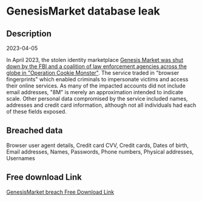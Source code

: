 # GenesisMarket database leak

## Description

2023-04-05

In April 2023, the stolen identity marketplace <a href="https://www.troyhunt.com/seized-genesis-market-data-is-now-searchable-in-have-i-been-pwned-courtesy-of-the-fbi-and-operation-cookie-monster/" target="_blank" rel="noopener">Genesis Market was shut down by the FBI and a coalition of law enforcement agencies across the globe in &quot;Operation Cookie Monster&quot;</a>. The service traded in &quot;browser fingerprints&quot; which enabled criminals to impersonate victims and access their online services. As many of the impacted accounts did not include email addresses, &quot;8M&quot; is merely an approximation intended to indicate scale. Other personal data compromised by the service included names, addresses and credit card information, although not all individuals had each of these fields exposed.

## Breached data

Browser user agent details, Credit card CVV, Credit cards, Dates of birth, Email addresses, Names, Passwords, Phone numbers, Physical addresses, Usernames

## Free download Link

[GenesisMarket breach Free Download Link](https://tinyurl.com/2b2k277t)
